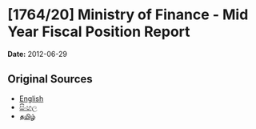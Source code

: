 # [1764/20] Ministry of Finance - Mid Year Fiscal Position Report

**Date:** 2012-06-29

## Original Sources

- [English](https://documents.gov.lk/view/extra-gazettes/2012/6/1764-20_E.pdf)
- [සිංහල](https://documents.gov.lk/view/extra-gazettes/2012/6/1764-20_S.pdf)
- [தமிழ்](https://documents.gov.lk/view/extra-gazettes/2012/6/1764-20_T.pdf)

